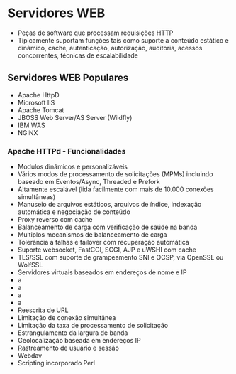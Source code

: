 # Servidores WEB

- Peças de software que processam requisições HTTP
- Tipicamente suportam funções tais como suporte a conteúdo estático e dinâmico, cache, autenticação, autorização, auditoria, acessos concorrentes, técnicas de escalabilidade

## Servidores WEB Populares

- Apache HttpD
- Microsoft IIS
- Apache Tomcat
- JBOSS Web Server/AS Server (Wildfly)
- IBM WAS
- NGINX

### Apache HTTPd - Funcionalidades

- Modulos dinâmicos e personalizáveis
- Vários modos de processamento de solicitações (MPMs) incluindo baseado em Eventos/Async, Threaded e Prefork
- Altamente escalável (lida facilmente com mais de 10.000 conexões simultâneas)
- Manuseio de arquivos estáticos, arquivos de índice, indexação automática e negociação de conteúdo
- Proxy reverso com cache
- Balanceamento de carga com verificação de saúde na banda
- Multiplos mecanismos de balanceamento de carga
- Tolerância a falhas e failover com recuperação automática
- Suporte websocket, FastCGI, SCGI, AJP e uWSHI com cache
- TLS/SSL com suporte de grampeamento SNI e OCSP, via OpenSSL ou WolfSSL
- Servidores virtuais baseados em endereços de nome e IP
- a
- a
- a
- a
- Reescrita de URL
- Limitação de conexão simultânea
- Limitação da taxa de processamento de solicitação
- Estrangulamento da largura de banda
- Geolocalização baseada em endereços IP
- Rastreamento de usuário e sessão
- Webdav
- Scripting incorporado Perl